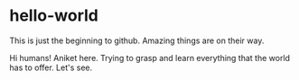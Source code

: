 # hello-world
This is just the beginning to github. Amazing things are on their way.

Hi humans!
Aniket here. Trying to grasp and learn everything that the world has to offer.
Let's see.
